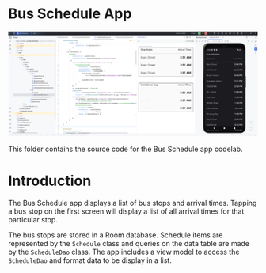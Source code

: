 # Bus Schedule App

![App Screen](screenshots/img.png)

This folder contains the source code for the Bus Schedule app codelab.

# Introduction

The Bus Schedule app displays a list of bus stops and arrival times. Tapping a
bus stop on the first
screen will display a list of all arrival times for that particular stop.

The bus stops are stored in a Room database. Schedule items are represented by
the `Schedule` class
and queries on the data table are made by the `ScheduleDao` class. The app
includes a view model to
access the `ScheduleDao` and format data to be display in a list.